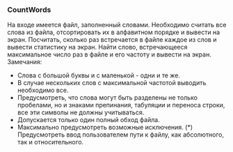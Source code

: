 ### CountWords
На входе имеется файл, заполненный словами. Необходимо считать все слова из файла, отсортировать их в алфавитном порядке и вывести на экран. Посчитать, сколько раз встречается в файле каждое из слов и вывести статистику на экран.
Найти слово, встречающееся максимальное число раз в файле и его частоту и вывести на экран. Замечания:
- Слова с большой буквы и с маленькой - одни и те же.
- В случае нескольких слов с максимальной частотой выводить необходимо все.
- Предусмотреть, что слова могут быть разделены не только пробелами, но и знаками препинания, табуляции и переноса строки, все эти символы не должны учитываться.
- Допускается только один полный обход файла.
- Максимально предусмотреть возможные исключения.
(*) Предусмотреть ввод пользователем пути к файлу, как абсолютного, так и относительного.
